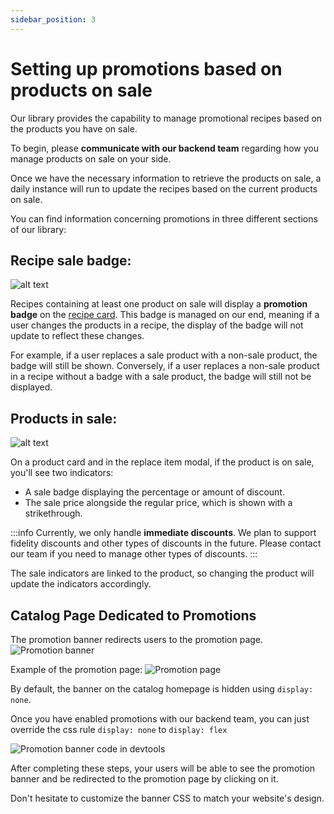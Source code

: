 ```yaml
---
sidebar_position: 3
---
```


# Setting up promotions based on products on sale

Our library provides the capability to manage promotional recipes based on the products you have on sale.

To begin, please **communicate with our backend team** regarding how you manage products on sale on your side.

Once we have the necessary information to retrieve the products on sale, a daily instance will run to update the recipes based on the current products on sale.

You can find information concerning promotions in three different sections of our library:

## Recipe sale badge:

![alt text](https://storage.googleapis.com/assets.miam.tech/kmm_documentation/web/examples/9.1/recipe-on-sale.png "Recipe with the sale badge")

Recipes containing at least one product on sale will display a **promotion badge** on
the [recipe card](../features/recipe-card). This badge is managed on
our end, meaning if a user changes the products in a recipe, the display of the badge will not update to reflect these
changes.

For example, if a user replaces a sale product with a non-sale product, the badge will still be shown.
Conversely, if a user replaces a non-sale product in a recipe without a badge with a sale product, the badge will still
not be displayed.

## Products in sale:

![alt text](https://storage.googleapis.com/assets.miam.tech/kmm_documentation/web/examples/9.1/product-in-sale.png "Product with sale indicators")

On a product card and in the replace item modal, if the product is on sale, you'll see two indicators:

- A sale badge displaying the percentage or amount of discount.
- The sale price alongside the regular price, which is shown with a strikethrough.

:::info
Currently, we only handle **immediate discounts**. We plan to support fidelity discounts and other types of discounts in the future. Please contact our team if you need to manage other types of discounts.
:::

The sale indicators are linked to the product, so changing the product will update the indicators accordingly.

## Catalog Page Dedicated to Promotions

The promotion banner redirects users to the promotion page.
![Promotion banner](https://storage.googleapis.com/assets.miam.tech/kmm_documentation/web/examples/9.1/promotion-banner.png "Promotion banner")

Example of the promotion page:
![Promotion page](https://storage.googleapis.com/assets.miam.tech/kmm_documentation/web/examples/9.1/promotion-page.png "Promotion page")

By default, the banner on the catalog homepage is hidden using `display: none`.

Once you have enabled promotions with our backend team, you can just override the css rule `display: none` to `display: flex`

![Promotion banner code in devtools](https://storage.googleapis.com/assets.miam.tech/kmm_documentation/web/examples/9.1/promotion-banner-HTML.png "Promotion banner code in devtools")

After completing these steps, your users will be able to see the promotion banner and be redirected to the promotion page by clicking on it.

Don't hesitate to customize the banner CSS to match your website's design.
